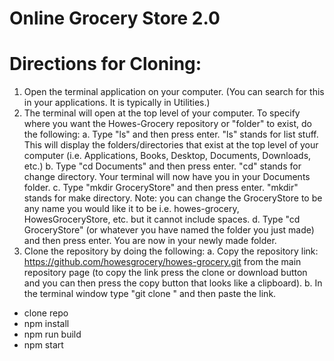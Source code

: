 # Online Grocery Store 2.0

# Directions for Cloning:
1. Open the terminal application on your computer. (You can search for this in your applications. It is typically in Utilities.)
2. The terminal will open at the top level of your computer. To specify where you want the Howes-Grocery repository or "folder" to exist, do the following:
  a. Type "ls" and then press enter. "ls" stands for list stuff. This will display the folders/directories that exist at the top level of your computer (i.e. Applications, Books, Desktop, Documents, Downloads, etc.)
  b. Type "cd Documents" and then press enter. "cd" stands for change directory. Your terminal will now have you in your Documents folder.
  c. Type "mkdir GroceryStore" and then press enter. "mkdir" stands for make directory. Note: you can change the GroceryStore to be any name you would like it to be i.e. howes-grocery, HowesGroceryStore, etc. but it cannot include spaces.
  d. Type "cd GroceryStore" (or whatever you have named the folder you just made) and then press enter. You are now in your newly made folder.
3. Clone the repository by doing the following:
  a. Copy the repository link: https://github.com/howesgrocery/howes-grocery.git from the main repository page (to copy the link press the clone or download button and you can then press the copy button that looks like a clipboard).
  b. In the terminal window type "git clone " and then paste the link.
  
- clone repo
- npm install
- npm run build
- npm start

